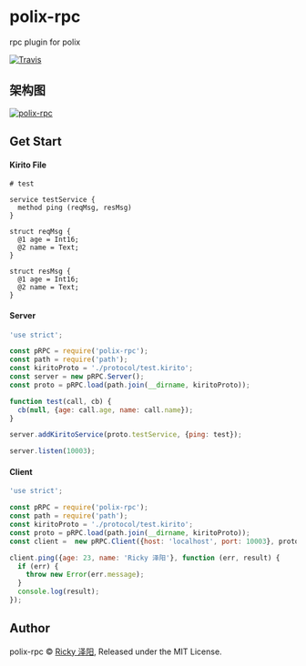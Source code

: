 # polix-rpc
rpc plugin for polix

[![Travis](https://img.shields.io/travis/polixjs/polix-rpc.svg?style=for-the-badge)](https://travis-ci.org/polixjs/polix-rpc)

## 架构图
[![polix-rpc](https://raw.githubusercontent.com/rickyes/rickyes.github.io/master/image/mqt_rpc.jpg)](https://raw.githubusercontent.com/rickyes/rickyes.github.io/master/image/mqt_rpc.jpg)

## Get Start

#### Kirito File
``` shell
# test

service testService {
  method ping (reqMsg, resMsg)
}

struct reqMsg {
  @1 age = Int16;
  @2 name = Text;
}

struct resMsg {
  @1 age = Int16;
  @2 name = Text;
}
```

#### Server
``` js
'use strict';

const pRPC = require('polix-rpc');
const path = require('path');
const kiritoProto = './protocol/test.kirito';
const server = new pRPC.Server();
const proto = pRPC.load(path.join(__dirname, kiritoProto));

function test(call, cb) {
  cb(null, {age: call.age, name: call.name});
}

server.addKiritoService(proto.testService, {ping: test});

server.listen(10003);
```

#### Client
``` js
'use strict';

const pRPC = require('polix-rpc');
const path = require('path');
const kiritoProto = './protocol/test.kirito';
const proto = pRPC.load(path.join(__dirname, kiritoProto));
const client =  new pRPC.Client({host: 'localhost', port: 10003}, proto.testService);

client.ping({age: 23, name: 'Ricky 泽阳'}, function (err, result) {
  if (err) {
    throw new Error(err.message);
  }
  console.log(result);
});
```

## Author
polix-rpc © [Ricky 泽阳](https://github.com/rickyes), Released under the MIT License.  
